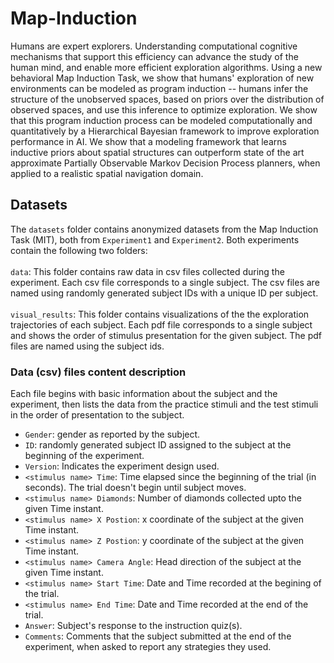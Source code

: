 # Map-Induction

Humans are expert explorers. Understanding computational cognitive mechanisms that support this efficiency can advance the study of the human mind, and enable more efficient exploration algorithms. 
Using a new behavioral Map Induction Task, we show that humans' exploration of new environments can be modeled as program induction -- humans  infer the structure of the unobserved spaces, based on priors over the distribution of observed spaces, and use this inference to optimize exploration. 
We show that this program induction process can be modeled computationally and quantitatively by a  Hierarchical Bayesian framework to improve exploration performance in AI.
We show that a modeling framework that learns inductive priors about spatial structures can outperform state of the art approximate Partially Observable Markov Decision Process planners, when applied to a realistic spatial navigation domain. 

## Datasets
The `datasets` folder contains anonymized datasets from the Map Induction Task (MIT), both from `Experiment1` and `Experiment2`. Both experiments contain the following two folders: <br><br>
`data`: This folder contains raw data in csv files collected during the experiment. Each csv file corresponds to a single subject. The csv files are named using randomly generated subject IDs with a unique ID per subject.<br><br>
`visual_results`: This folder contains visualizations of the the exploration trajectories of each subject. Each pdf file corresponds to a single subject and shows the order of stimulus presentation for the given subject. The pdf files are named using the subject ids. 

### Data (csv) files content description <br>
Each file begins with basic information about the subject and the experiment, then lists the data from the practice stimuli and the test stimuli in the order of presentation to the subject. 

  - `Gender`: gender as reported by the subject. <br>
  - `ID`: randomly generated subject ID assigned to the subject at the beginning of the experiment. <br>
  - `Version`: Indicates the experiment design used. <br>
  - `<stimulus name> Time`: Time elapsed since the beginning of the trial (in seconds). The trial doesn't begin until subject moves.<br>
  - `<stimulus name> Diamonds`: Number of diamonds collected upto the given Time instant.<br>
  - `<stimulus name> X Postion`: x coordinate of the subject at the given Time instant.<br>
  - `<stimulus name> Z Postion`: y coordinate of the subject at the given Time instant.<br>
  - `<stimulus name> Camera Angle`: Head direction of the subject at the given Time instant.<br>  
  - `<stimulus name> Start Time`: Date and Time recorded at the begining of the trial.<br>
  - `<stimulus name> End Time`: Date and Time recorded at the end of the trial.<br>
  - `Answer`: Subject's response to the instruction quiz(s).<br>
  - `Comments`: Comments that the subject submitted at the end of the experiment, when asked to report any strategies they used.<br> 
